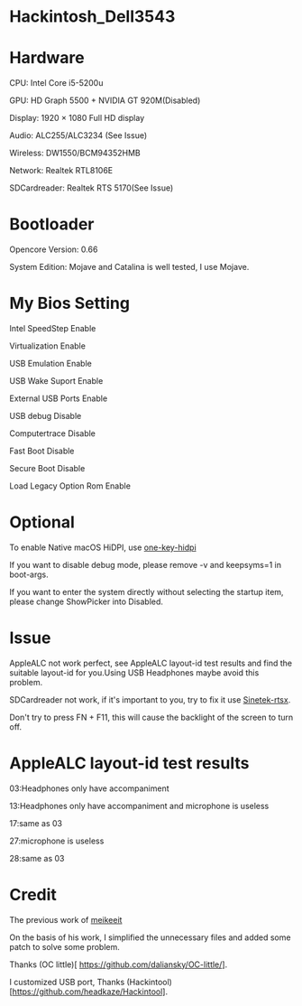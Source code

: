 # Hackintosh_Dell3543

# Hardware

CPU: Intel Core i5-5200u

GPU: HD Graph 5500 + NVIDIA GT 920M(Disabled)

Display: 1920 × 1080 Full HD display

Audio: ALC255/ALC3234 (See Issue)

Wireless: DW1550/BCM94352HMB

Network: Realtek RTL8106E

SDCardreader: Realtek RTS 5170(See Issue)

# Bootloader

Opencore Version: 0.66

System Edition: Mojave and Catalina is well tested, I use Mojave.

# My Bios Setting

Intel SpeedStep Enable

Virtualization Enable

USB Emulation Enable

USB Wake Suport Enable

External USB Ports Enable

USB debug Disable

Computertrace Disable

Fast Boot Disable

Secure Boot Disable

Load Legacy Option Rom Enable

# Optional

To enable Native macOS HiDPI, use [one-key-hidpi](https://github.com/xzhih/one-key-hidpi)

If you want to disable debug mode, please remove -v and keepsyms=1 in boot-args.

If you want to enter the system directly without selecting the startup item, please change ShowPicker into Disabled.

# Issue

AppleALC not work perfect, see AppleALC layout-id test results and find the suitable layout-id for you.Using USB Headphones maybe avoid this problem.

SDCardreader not work, if it's important to you, try to fix it use [Sinetek-rtsx](https://github.com/cholonam/Sinetek-rtsx).

Don't try to press FN + F11, this will cause the backlight of the screen to turn off.

# AppleALC layout-id test results

03:Headphones only have accompaniment

13:Headphones only have accompaniment and microphone is useless

17:same as 03

27:microphone is useless

28:same as 03

# Credit

The previous work of [meikeeit](https://github.com/meikeeit/Hackintosh_Dell3543)

On the basis of his work, I simplified the unnecessary files and added some patch to solve some problem.

Thanks (OC little)[ https://github.com/daliansky/OC-little/].

I customized USB port, Thanks (Hackintool)[https://github.com/headkaze/Hackintool].
